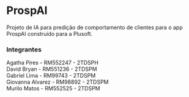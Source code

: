 # ProspAI
Projeto de IA para predição de comportamento de clientes para o app ProspAI construído para a Plusoft.

### Integrantes ###
Agatha Pires - RM552247 - 2TDSPH <br>
David Bryan - RM551236 - 2TDSPM <br>
Gabriel Lima - RM99743 - 2TDSPM <br>
Giovanna Alvarez - RM98892 - 2TDSPM <br>
Murilo Matos - RM552525 - 2TDSPM <br>